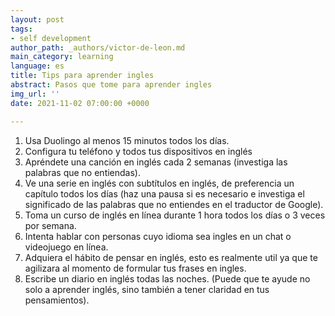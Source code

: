 ```yaml
---
layout: post
tags:
- self development
author_path: _authors/victor-de-leon.md
main_category: learning
language: es
title: Tips para aprender ingles
abstract: Pasos que tome para aprender ingles
img_url: ''
date: 2021-11-02 07:00:00 +0000

---
```

1. Usa Duolingo al menos 15 minutos todos los días.
2. Configura tu teléfono y todos tus dispositivos en inglés
3. Apréndete una canción en inglés cada 2 semanas (investiga las palabras que no entiendas).
4. Ve una serie en inglés con subtítulos en inglés, de preferencia un capítulo todos los días (haz una pausa si es necesario e investiga el significado de las palabras que no entiendes en el traductor de Google).
5. Toma un curso de inglés en línea durante 1 hora todos los días o 3 veces por semana.
6. Intenta hablar con personas cuyo idioma sea ingles en un chat o videojuego en línea.
7. Adquiera el hábito de pensar en inglés, esto es realmente util ya que te agilizara al momento de formular tus frases en ingles.
8. Escribe un diario en inglés todas las noches. (Puede que te ayude no solo a aprender inglés, sino también a tener claridad en tus pensamientos).